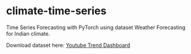 # climate-time-series
Time Series Forecasting with PyTorch using dataset Weather Forecasting for Indian climate.

Download dataset here: [Youtube Trend Dashboard](https://www.kaggle.com/datasets/sumanthvrao/daily-climate-time-series-data)

